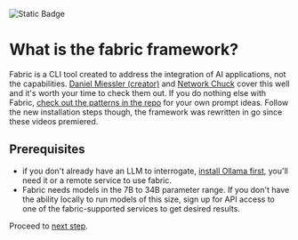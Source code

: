 ![Static Badge](https://img.shields.io/badge/Author-f5--rahm-blue?link=https%3A%2F%2Fgithub.com%2Ff5-rahm)

# What is the fabric framework?

Fabric is a CLI tool created to address the integration of AI applications, not the capabilities. [Daniel Miessler (creator)](https://www.youtube.com/watch?v=wPEyyigh10g) and [Network Chuck](https://www.youtube.com/watch?v=UbDyjIIGaxQ) cover this well and it's worth your time to check them out. If you do nothing else with Fabric, [check out the patterns in the repo](https://github.com/danielmiessler/fabric/tree/main/patterns) for your own prompt ideas. Follow the new installation steps though, the framework was rewritten in go since these videos premiered.

## Prerequisites 
- if you don't already have an LLM to interrogate, [install Ollama first](/ollama_basics/), you'll need it or a remote service to use fabric.
- Fabric needs models in the 7B to 34B parameter range. If you don't have the ability locally to run models of this size, sign up for API access to one of the fabric-supported services to get desired results.

Proceed to [next step](/1_text_labs/fabric/env_config.md).
